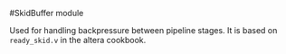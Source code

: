 #SkidBuffer module

Used for handling backpressure between pipeline stages. It is based on `ready_skid.v` in the altera cookbook.
